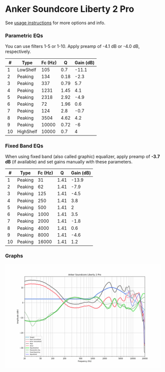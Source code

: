 # Anker Soundcore Liberty 2 Pro
See [usage instructions](https://github.com/jaakkopasanen/AutoEq#usage) for more options and info.

### Parametric EQs
You can use filters 1-5 or 1-10. Apply preamp of -4.1 dB or -4.0 dB, respectively.

|   # | Type      |   Fc (Hz) |    Q |   Gain (dB) |
|-----|-----------|-----------|------|-------------|
|   1 | LowShelf  |       105 | 0.7  |       -11.1 |
|   2 | Peaking   |       134 | 0.18 |        -2.3 |
|   3 | Peaking   |       337 | 0.79 |         5.7 |
|   4 | Peaking   |      1231 | 1.45 |         4.1 |
|   5 | Peaking   |      2318 | 2.92 |        -4.9 |
|   6 | Peaking   |        72 | 1.96 |         0.6 |
|   7 | Peaking   |       124 | 2.8  |        -0.7 |
|   8 | Peaking   |      3504 | 4.62 |         4.2 |
|   9 | Peaking   |     10000 | 0.72 |        -6   |
|  10 | HighShelf |     10000 | 0.7  |         4   |

### Fixed Band EQs
When using fixed band (also called graphic) equalizer, apply preamp of **-3.7 dB** (if available) and set gains manually with these parameters.

|   # | Type    |   Fc (Hz) |    Q |   Gain (dB) |
|-----|---------|-----------|------|-------------|
|   1 | Peaking |        31 | 1.41 |       -13.9 |
|   2 | Peaking |        62 | 1.41 |        -7.9 |
|   3 | Peaking |       125 | 1.41 |        -4.5 |
|   4 | Peaking |       250 | 1.41 |         3.8 |
|   5 | Peaking |       500 | 1.41 |         2   |
|   6 | Peaking |      1000 | 1.41 |         3.5 |
|   7 | Peaking |      2000 | 1.41 |        -1.8 |
|   8 | Peaking |      4000 | 1.41 |         0.6 |
|   9 | Peaking |      8000 | 1.41 |        -4.6 |
|  10 | Peaking |     16000 | 1.41 |         1.2 |

### Graphs
![](./Anker%20Soundcore%20Liberty%202%20Pro.png)

